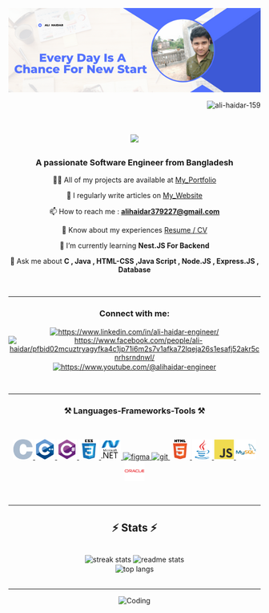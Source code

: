 <p align="center">
  <img src="https://github.com/Ali-Haidar-159/Banner/blob/main/Every%20Day%20Is%20A%20Chance%20For%20New%20Start.png" alt="logo" />
</p>

<p align="right"> <img src="https://komarev.com/ghpvc/?username=ali-haidar-159&label=Profile%20views&color=0e75b6&style=flat" alt="ali-haidar-159" /> </p>

<h1 align="center">
    <img src="https://readme-typing-svg.herokuapp.com/?font=Righteous&size=35&center=true&vCenter=true&width=500&height=70&duration=4000&lines=Hi+There!+👋;+I'm+ALI+HAIDAR!;" />
</h1>
<h3 align="center">A passionate Software Engineer from Bangladesh</h3>

<div align="center">


 👨‍💻 All of my projects are available at [My_Portfolio](https://ali-haidar-159.github.io/my-portfolio/)

 📝 I regularly write articles on [My_Website](https://alihaidarewu.blogspot.com)
 
 📫 How to reach me :  **alihaidar379227@gmail.com**

 📄 Know about my experiences [Resume / CV](https://www.dropbox.com/scl/fo/aio3h4xl7oxcl6v1qxnwe/AOD_GZploawk7dHTIvIqluA?rlkey=vc5yhjoggvoekhf2u8ie5ad01&e=1&st=q918y621&dl=0)

 🌱 I’m currently learning **Nest.JS For Backend**

 💬 Ask me about **C , Java , HTML-CSS ,Java Script , Node.JS , Express.JS , Database**
</div>

<br/>

---
<div align="center"> 
<h3 >Connect with me:</h3>
<p>
<a href="https://www.linkedin.com/in/ali-haidar-engineer/" target="blank"><img align="center" src="https://raw.githubusercontent.com/rahuldkjain/github-profile-readme-generator/master/src/images/icons/Social/linked-in-alt.svg" alt="https://www.linkedin.com/in/ali-haidar-engineer/" height="30" width="40" /></a>
<a href="https://www.facebook.com/profile.php?id=100078334235501" target="blank"><img align="center" src="https://raw.githubusercontent.com/rahuldkjain/github-profile-readme-generator/master/src/images/icons/Social/facebook.svg" alt="https://www.facebook.com/people/ali-haidar/pfbid02mcuztryagyfka4c1jp71i6m2s7v1afka72lqeja26s1esafj52akr5cnrhsrndnwl/" height="30" width="40" /></a>
<a href="https://www.youtube.com/@alihaidar-engineer" target="blank"><img align="center" src="https://raw.githubusercontent.com/rahuldkjain/github-profile-readme-generator/master/src/images/icons/Social/youtube.svg" alt="https://www.youtube.com/@alihaidar-engineer" height="30" width="40" /></a>
</p>
</div>

<br/>

---

<div align="center">
<h3 >⚒️ Languages-Frameworks-Tools ⚒️</h3>
<br/>
<p> <a href="https://www.cprogramming.com/" target="_blank" rel="noreferrer"> <img src="https://raw.githubusercontent.com/devicons/devicon/master/icons/c/c-original.svg" alt="c" width="40" height="40"/> </a> <a href="https://www.w3schools.com/cpp/" target="_blank" rel="noreferrer"> <img src="https://raw.githubusercontent.com/devicons/devicon/master/icons/cplusplus/cplusplus-original.svg" alt="cplusplus" width="40" height="40"/> </a> <a href="https://www.w3schools.com/cs/" target="_blank" rel="noreferrer"> <img src="https://raw.githubusercontent.com/devicons/devicon/master/icons/csharp/csharp-original.svg" alt="csharp" width="40" height="40"/> </a> <a href="https://www.w3schools.com/css/" target="_blank" rel="noreferrer"> <img src="https://raw.githubusercontent.com/devicons/devicon/master/icons/css3/css3-original-wordmark.svg" alt="css3" width="40" height="40"/> </a> <a href="https://dotnet.microsoft.com/" target="_blank" rel="noreferrer"> <img src="https://raw.githubusercontent.com/devicons/devicon/master/icons/dot-net/dot-net-original-wordmark.svg" alt="dotnet" width="40" height="40"/> </a> <a href="https://www.figma.com/" target="_blank" rel="noreferrer"> <img src="https://www.vectorlogo.zone/logos/figma/figma-icon.svg" alt="figma" width="40" height="40"/> </a> <a href="https://git-scm.com/" target="_blank" rel="noreferrer"> <img src="https://www.vectorlogo.zone/logos/git-scm/git-scm-icon.svg" alt="git" width="40" height="40"/> </a> <a href="https://www.w3.org/html/" target="_blank" rel="noreferrer"> <img src="https://raw.githubusercontent.com/devicons/devicon/master/icons/html5/html5-original-wordmark.svg" alt="html5" width="40" height="40"/> </a> <a href="https://www.java.com" target="_blank" rel="noreferrer"> <img src="https://raw.githubusercontent.com/devicons/devicon/master/icons/java/java-original.svg" alt="java" width="40" height="40"/> </a> <a href="https://developer.mozilla.org/en-US/docs/Web/JavaScript" target="_blank" rel="noreferrer"> <img src="https://raw.githubusercontent.com/devicons/devicon/master/icons/javascript/javascript-original.svg" alt="javascript" width="40" height="40"/> </a> <a href="https://www.mysql.com/" target="_blank" rel="noreferrer"> <img src="https://raw.githubusercontent.com/devicons/devicon/master/icons/mysql/mysql-original-wordmark.svg" alt="mysql" width="40" height="40"/> </a> <a href="https://www.oracle.com/" target="_blank" rel="noreferrer"> <img src="https://raw.githubusercontent.com/devicons/devicon/master/icons/oracle/oracle-original.svg" alt="oracle" width="40" height="40"/> </a> </p>

</div>

<br/>

---


<h2 align="center">⚡ Stats ⚡</h2>
<br>
<div align=center>
  <img width=390 src="https://github-readme-streak-stats-salesp07.vercel.app/?user=Ali-Haidar-159&count_private=true&theme=react&border_radius=10" alt="streak stats"/>
  <img width=390 src="https://github-readme-stats-salesp07.vercel.app/api?username=Ali-Haidar-159&count_private=true&show_icons=true&theme=react&rank_icon=github&border_radius=10" alt="readme stats" />
  <br/>
  <img width=325 align="center" src="https://github-readme-stats-salesp07.vercel.app/api/top-langs/?username=Ali-Haidar-159&hide=HTML&langs_count=8&layout=compact&theme=react&border_radius=10&size_weight=0.5&count_weight=0.5&exclude_repo=github-readme-stats" alt="top langs" />
</div>


<br/>

---

<p align="center">
  <img alt="Coding" width="400" src="https://camo.githubusercontent.com/4d9f5ecceb711eec6e2018f38a5677dc657c9738d4a65ba3b928c41c0a45b439/68747470733a2f2f6d69726f2e6d656469756d2e636f6d2f6d61782f313336302f302a37513379765349765f7430696f4a2d5a2e676966">
</p>


